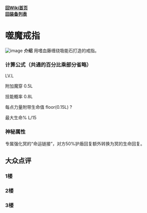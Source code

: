 [**回Wiki首页**](../README.md)   
[**回装备列表**](../README.md)   
# 噬魔戒指
![image](https://user-images.githubusercontent.com/35645329/193886601-b3791b29-2619-4b8a-a7b4-1aac8182eb41.png) **介绍** 用嗜血藤缠绕吸能石打造的戒指。   
### 计算公式（共通的百分比乘部分省略）
LV.L   

附加魔穿 0.5L    

技能概率 0.8L    

每点力量附带生命值 floor(0.15L) ?    

最大生命% L/15    

### 神秘属性
专属强化冥的“命运链接”，对方50%护盾回复额外转换为冥的生命回复。

## 大众点评
### 1楼

### 2楼 

### 3楼 
